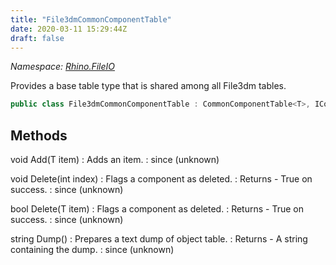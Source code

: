 ```yaml
---
title: "File3dmCommonComponentTable"
date: 2020-03-11 15:29:44Z
draft: false
---
```


*Namespace: [Rhino.FileIO](../)*

Provides a base table type that is shared among all File3dm tables.
```cs
public class File3dmCommonComponentTable : CommonComponentTable<T>, ICollection<T>
```
## Methods

void Add(T item)
: Adds an item.
: since (unknown)

void Delete(int index)
: Flags a component as deleted.
: Returns - True on success.
: since (unknown)

bool Delete(T item)
: Flags a component as deleted.
: Returns - True on success.
: since (unknown)

string Dump()
: Prepares a text dump of object table.
: Returns - A string containing the dump.
: since (unknown)
